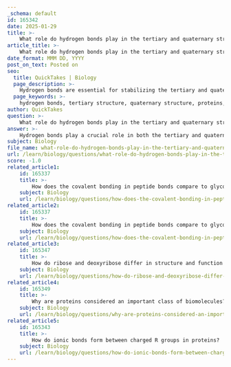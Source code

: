 ```yaml
---
_schema: default
id: 165342
date: 2025-01-29
title: >-
    What role do hydrogen bonds play in the tertiary and quaternary structures of proteins?
article_title: >-
    What role do hydrogen bonds play in the tertiary and quaternary structures of proteins?
date_format: MMM DD, YYYY
post_on_text: Posted on
seo:
  title: QuickTakes | Biology
  page_description: >-
    Hydrogen bonds are essential for stabilizing the tertiary and quaternary structures of proteins, influencing their conformation and functionality in biological processes.
  page_keywords: >-
    hydrogen bonds, tertiary structure, quaternary structure, proteins, stability, conformation, amino acids, polypeptide chain, R groups, biological function
author: QuickTakes
question: >-
    What role do hydrogen bonds play in the tertiary and quaternary structures of proteins?
answer: >-
    Hydrogen bonds play a crucial role in both the tertiary and quaternary structures of proteins, contributing significantly to their stability and overall conformation.\n\n### Tertiary Structure\nThe tertiary structure of a protein refers to its unique three-dimensional shape, which is determined by the interactions among the R groups (side chains) of the amino acids. Hydrogen bonds are one of the key types of interactions that stabilize this structure. Specifically, hydrogen bonds can form between polar side chains of amino acids, helping to maintain the protein's shape by holding different parts of the polypeptide chain together. These bonds can occur between:\n\n- The backbone of the polypeptide chain and the side chains of amino acids.\n- Different side chains that are in close proximity, allowing for a more compact and functional structure.\n\nIn summary, hydrogen bonds in the tertiary structure help to stabilize the overall conformation of the protein, influencing its functionality and interactions with other molecules.\n\n### Quaternary Structure\nThe quaternary structure involves the assembly of multiple polypeptide chains (subunits) into a larger functional protein complex. Similar to the tertiary structure, hydrogen bonds contribute to the stability of the quaternary structure by facilitating interactions between the different subunits. These bonds can occur between the R groups of the subunits, helping to maintain the integrity of the protein complex.\n\nIn essence, hydrogen bonds are vital for both the tertiary and quaternary structures of proteins, as they provide the necessary stability and shape that are essential for the protein's biological function. The presence of these bonds allows proteins to fold correctly and maintain their functional forms, which is critical for their roles in various biological processes.
subject: Biology
file_name: what-role-do-hydrogen-bonds-play-in-the-tertiary-and-quaternary-structures-of-proteins.md
url: /learn/biology/questions/what-role-do-hydrogen-bonds-play-in-the-tertiary-and-quaternary-structures-of-proteins
score: -1.0
related_article1:
    id: 165337
    title: >-
        How does the covalent bonding in peptide bonds compare to glycosidic linkages?
    subject: Biology
    url: /learn/biology/questions/how-does-the-covalent-bonding-in-peptide-bonds-compare-to-glycosidic-linkages
related_article2:
    id: 165337
    title: >-
        How does the covalent bonding in peptide bonds compare to glycosidic linkages?
    subject: Biology
    url: /learn/biology/questions/how-does-the-covalent-bonding-in-peptide-bonds-compare-to-glycosidic-linkages
related_article3:
    id: 165347
    title: >-
        How do ribose and deoxyribose differ in structure and function in nucleic acids?
    subject: Biology
    url: /learn/biology/questions/how-do-ribose-and-deoxyribose-differ-in-structure-and-function-in-nucleic-acids
related_article4:
    id: 165349
    title: >-
        Why are proteins considered an important class of biomolecules?
    subject: Biology
    url: /learn/biology/questions/why-are-proteins-considered-an-important-class-of-biomolecules
related_article5:
    id: 165343
    title: >-
        How do ionic bonds form between charged R groups in proteins?
    subject: Biology
    url: /learn/biology/questions/how-do-ionic-bonds-form-between-charged-r-groups-in-proteins
---
```


&nbsp;